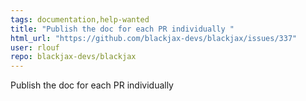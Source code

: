 ```yaml
---
tags: documentation,help-wanted
title: "Publish the doc for each PR individually "
html_url: "https://github.com/blackjax-devs/blackjax/issues/337"
user: rlouf
repo: blackjax-devs/blackjax
---
```


Publish the doc for each PR individually 